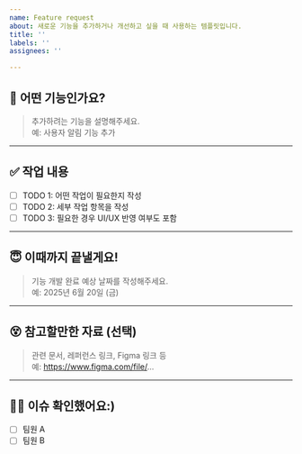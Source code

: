 ```yaml
---
name: Feature request
about: 새로운 기능을 추가하거나 개선하고 싶을 때 사용하는 템플릿입니다.
title: ''
labels: ''
assignees: ''

---
```


## 🥸 어떤 기능인가요?
> 추가하려는 기능을 설명해주세요.  
> 예: 사용자 알림 기능 추가

---

## ✅ 작업 내용
- [ ] TODO 1: 어떤 작업이 필요한지 작성
- [ ] TODO 2: 세부 작업 항목을 작성
- [ ] TODO 3: 필요한 경우 UI/UX 반영 여부도 포함

---

## 😇 이때까지 끝낼게요!
> 기능 개발 완료 예상 날짜를 작성해주세요.  
> 예: 2025년 6월 20일 (금)

---

## 😵 참고할만한 자료 (선택)
> 관련 문서, 레퍼런스 링크, Figma 링크 등  
> 예: https://www.figma.com/file/...

---

## 🙇‍♀️ 이슈 확인했어요:)
- [ ] 팀원 A
- [ ] 팀원 B
